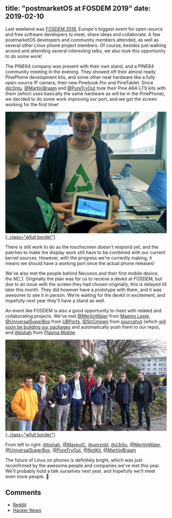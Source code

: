 title: "postmarketOS at FOSDEM 2019"
date: 2019-02-10
---

Last weekend was [FOSDEM 2019](https://fosdem.org/2019/), Europe's biggest event for open-source and free software developers to meet, share ideas and collaborate. A few postmarketOS developers and community members attended, as well as several other Linux phone project members. Of course, besides just walking around and attending several interesting talks, we also took this opportunity to do some work!

The PINE64 company was present with their own stand, and a PINE64 community meeting in the evening. They showed off their almost ready PinePhone development kits, and some other neat hardware like a fully open-source IP camera, their new Pinebook Pro and PineTablet. Since [@z3ntu](https://gitlab.com/z3ntu), [@MartijnBraam](https://gitlab.com/MartijnBraam) and [@PureTryOut](https://gitlab.com/PureTryOut) took their Pine A64-LTS kits with them (which uses basically the same hardware as will be in the PinePhone), we decided to do some work improving our port, and we got the screen working for the first time!

[![](/static/img/2019-02/fosdem-pmos-pine64.jpg){: class="wfull border"}](/static/img/2019-02/fosdem-pmos-pine64.jpg)

There is still work to do as the touchscreen doesn't respond yet, and the patches to make the display work still have to be combined with our current kernel sources. However, with the progress we're currently making, it means we should have a working port once the actual phone releases!

We've also met the people behind Necunos and their first mobile device, the NC_1. Originally the plan was for us to receive a devkit at FOSDEM, but due to an issue with the screen they had chosen originally, this is delayed till later this month. They did however have a prototype with them, and it was awesome to see it in person. We're waiting for the devkit in excitement, and hopefully next year they'll have a stand as well.

An event like FOSDEM is also a good opportunity to meet with related and collaborating projects. We've met [@MerlijnWajer](https://gitlab.com/MerlijnWajer) from [Maemo Leste](https://maemo-leste.github.io/), [@UniversalSuperBox](https://gitlab.com/UniversalSuperBox) from [UBPorts](https://ubports.com/), [@SirCmpwn](https://gitlab.com/SirCmpwn) from [sourcehut](https://sourcehut.org/) (which [will soon be building our packages](/blog/2019/01/16/600-days-of-postmarketOS/#new-srht-based-binary-repository) and automatically push them to our repo), and [@bshah](https://gitlab.com/bshah) from [Plasma Mobile](https://plasma-mobile.org).

[![](/static/img/2019-02/fosdem-community-thumb.jpg){: class="wfull border"}](/static/img/2019-02/fosdem-community.jpg)

From left to right:
[@bshah](https://gitlab.com/bshah),
[@MayeulC](https://gitlab.com/MayeulC),
[@unrznbl](https://gitlab.com/unrznbl),
[@z3ntu](https://gitlab.com/z3ntu),
[@MerlijnWajer](https://gitlab.com/MerlijnWajer),
[@UniversalSuperBox](https://gitlab.com/UniversalSuperBox),
[@PureTryOut](https://gitlab.com/PureTryOut),
[@NotKit](https://gitlab.com/NotKit),
[@MartijnBraam](https://gitlab.com/MartijnBraam)

The future of Linux on phones is definitely bright, which was just reconfirmed by the awesome people and companies we've met this year. We'll probably hold a talk ourselves next year, and hopefully we'll meet even more people. 🎉

## Comments

* [Reddit](https://old.reddit.com/r/postmarketOS/duplicates/ap6qob/postmarketos_at_fosdem_2019/)
* [Hacker News](https://news.ycombinator.com/item?id=19129192)
